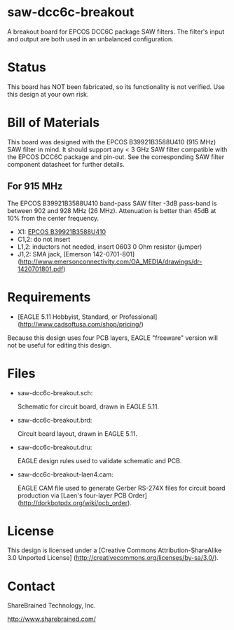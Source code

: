 saw-dcc6c-breakout
==================

A breakout board for EPCOS DCC6C package SAW filters. The filter's input and
output are both used in an unbalanced configuration.

Status
======

This board has NOT been fabricated, so its functionality is not verified. Use
this design at your own risk.

Bill of Materials
=================

This board was designed with the EPCOS B39921B3588U410 (915 MHz) SAW filter in
mind. It should support any < 3 GHz SAW filter compatible with the EPCOS DCC6C
package and pin-out. See the corresponding SAW filter component datasheet for
further details.

For 915 MHz
-----------

The EPCOS B39921B3588U410 band-pass SAW filter -3dB pass-band is between 902
and 928 MHz (26 MHz). Attenuation is better than 45dB at 10% from the center
frequency.

* X1: [EPCOS B39921B3588U410](http://www.epcos.com/inf/40/ds/ae/B3588.pdf)
* C1,2: do not insert
* L1,2: inductors not needed, insert 0603 0 Ohm resistor (jumper)
* J1,2: SMA jack, [Emerson 142-0701-801]
  (http://www.emersonconnectivity.com/OA_MEDIA/drawings/dr-1420701801.pdf)

Requirements
============

* [EAGLE 5.11 Hobbyist, Standard, or Professional]
  (http://www.cadsoftusa.com/shop/pricing/)

Because this design uses four PCB layers, EAGLE "freeware" version will not be
useful for editing this design.

Files
=====

* saw-dcc6c-breakout.sch:

    Schematic for circuit board, drawn in EAGLE 5.11.

* saw-dcc6c-breakout.brd:

    Circuit board layout, drawn in EAGLE 5.11.

* saw-dcc6c-breakout.dru:

    EAGLE design rules used to validate schematic and PCB.

* saw-dcc6c-breakout-laen4.cam:

    EAGLE CAM file used to generate Gerber RS-274X files for
    circuit board production via
    [Laen's four-layer PCB Order]
    (http://dorkbotpdx.org/wiki/pcb_order).

License
=======

This design is licensed under a
[Creative Commons Attribution-ShareAlike 3.0 Unported License]
(http://creativecommons.org/licenses/by-sa/3.0/).

Contact
=======

ShareBrained Technology, Inc.

<http://www.sharebrained.com/>